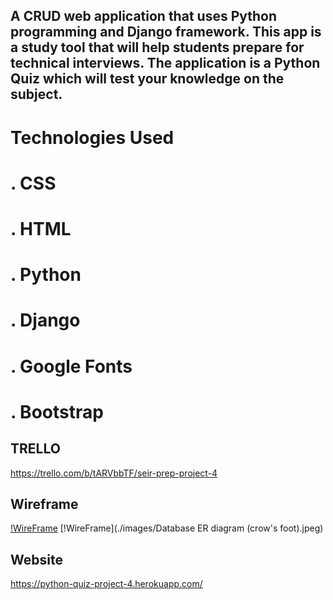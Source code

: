 ## A CRUD web application that uses Python programming and Django framework. This app is a study tool that will help students prepare for technical interviews. The application is a Python Quiz which will test your knowledge on the subject. 

# Technologies Used
 # . CSS
 # . HTML
 # . Python 
 # . Django
 # . Google Fonts 
 # . Bootstrap



## TRELLO 
https://trello.com/b/tARVbbTF/seir-prep-project-4



## Wireframe 
[!WireFrame](./images/website.png)
[!WireFrame](./images/Database ER diagram (crow's foot).jpeg)


## Website 
https://python-quiz-project-4.herokuapp.com/